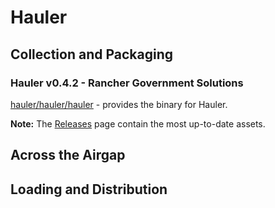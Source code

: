 # Hauler

## Collection and Packaging

### Hauler v0.4.2 - Rancher Government Solutions

[hauler/hauler/hauler](https://rancher-airgap.s3.amazonaws.com/v1.6.2/hauler/hauler/hauler) - provides the binary for Hauler.

**Note:** The [Releases](https://github.com/zackbradys/rancher-airgap/releases) page contain the most up-to-date assets.

## Across the Airgap

## Loading and Distribution